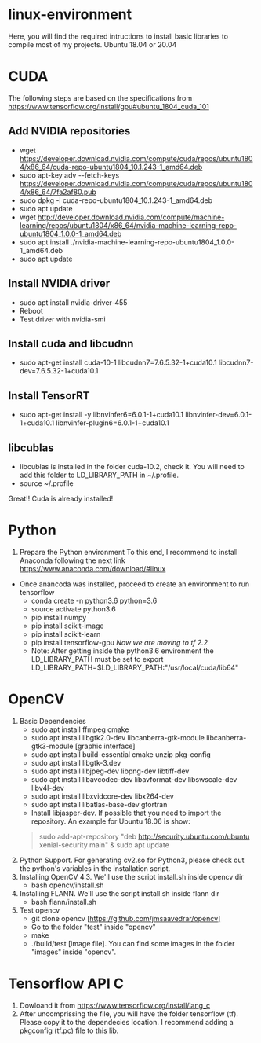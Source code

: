 # linux-environment
Here, you will find the required intructions to install basic libraries to compile most of my projects.
Ubuntu 18.04 or 20.04
# CUDA
The following steps are based on the specifications from https://www.tensorflow.org/install/gpu#ubuntu_1804_cuda_101
## Add NVIDIA repositories
- wget https://developer.download.nvidia.com/compute/cuda/repos/ubuntu1804/x86_64/cuda-repo-ubuntu1804_10.1.243-1_amd64.deb
- sudo apt-key adv --fetch-keys https://developer.download.nvidia.com/compute/cuda/repos/ubuntu1804/x86_64/7fa2af80.pub
- sudo dpkg -i cuda-repo-ubuntu1804_10.1.243-1_amd64.deb
- sudo apt update
- wget http://developer.download.nvidia.com/compute/machine-learning/repos/ubuntu1804/x86_64/nvidia-machine-learning-repo-ubuntu1804_1.0.0-1_amd64.deb
- sudo apt install ./nvidia-machine-learning-repo-ubuntu1804_1.0.0-1_amd64.deb
- sudo apt update
## Install NVIDIA driver
- sudo apt install nvidia-driver-455
- Reboot
- Test driver with nvidia-smi
## Install cuda and libcudnn
- sudo apt-get install cuda-10-1 libcudnn7=7.6.5.32-1+cuda10.1 libcudnn7-dev=7.6.5.32-1+cuda10.1
## Install TensorRT
- sudo apt-get install -y libnvinfer6=6.0.1-1+cuda10.1 libnvinfer-dev=6.0.1-1+cuda10.1 libnvinfer-plugin6=6.0.1-1+cuda10.1
## libcublas
- libcublas is installed in the folder cuda-10.2, check it. You will need to add this folder to LD_LIBRARY_PATH in ~/.profile.
- source ~/.profile

Great!! Cuda is already installed!

# Python
1. Prepare the Python environment
To this end, I recommend to install Anaconda following the next link
https://www.anaconda.com/download/#linux
- Once anancoda was installed, proceed to create an environment to run tensorflow
  - conda create -n python3.6 python=3.6
  - source activate python3.6
  - pip install  numpy
  - pip install scikit-image
  - pip install scikit-learn  
  - pip install tensorflow-gpu *Now we are moving to tf 2.2*
  - Note: After getting inside the python3.6 environment the LD_LIBRARY_PATH must be set to export LD_LIBRARY_PATH=$LD_LIBRARY_PATH:"/usr/local/cuda/lib64"
# OpenCV
1. Basic Dependencies
    - sudo apt install ffmpeg cmake
    - sudo apt install libgtk2.0-dev  libcanberra-gtk-module libcanberra-gtk3-module [graphic interface]  
    - sudo apt install build-essential cmake unzip pkg-config
    - sudo apt install libgtk-3.dev
    - sudo apt install libjpeg-dev libpng-dev libtiff-dev
    - sudo apt install libavcodec-dev libavformat-dev libswscale-dev libv4l-dev
    - sudo apt install libxvidcore-dev libx264-dev
    - sudo apt install libatlas-base-dev gfortran
    - Install libjasper-dev. If possible that you need to import the repository. An example for Ubuntu 18.06 is show:
    >sudo add-apt-repository "deb http://security.ubuntu.com/ubuntu xenial-security main" & sudo apt update
3. Python Support.
For generating cv2.so for Python3, please check out the python's variables in the installation script.
4. Installing OpenCV 4.3.
We'll use the script install.sh inside opencv dir
    - bash opencv/install.sh 
5. Installing FLANN.
We'll use the script install.sh inside flann dir
    - bash flann/install.sh 
6. Test opencv
    - git clone opencv [https://github.com/jmsaavedrar/opencv]
    - Go to the folder "test" inside "opencv"
    - make
    - ./build/test [image file]. You can find some images in the folder "images" inside "opencv".
  
# Tensorflow API C
1. Dowloand it from https://www.tensorflow.org/install/lang_c
2. After uncomprissing the file, you will have the folder tensorflow (tf). Please copy it to the dependecies location. I recommend adding a pkgconfig (tf.pc) file to this lib. 







